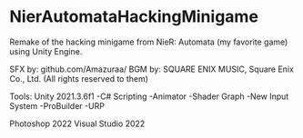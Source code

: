 # NierAutomataHackingMinigame
 
Remake of the hacking minigame from NieR: Automata (my favorite game) using Unity Engine.

SFX by: github.com/Amazuraa/
BGM by: SQUARE ENIX MUSIC, Square Enix Co., Ltd. (All rights reserved to them)

Tools:
Unity 2021.3.6f1
 -C# Scripting
 -Animator
 -Shader Graph
 -New Input System
 -ProBuilder
 -URP
 
Photoshop 2022
Visual Studio 2022
